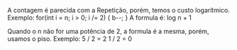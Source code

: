 A contagem é parecida com a Repetição, porém, temos o custo logarítmico.
Exemplo:
for(int i = n; i > 0; i /= 2)
{
	b--;
}
A formula é: log n + 1


Quando o n não for uma potência de 2, a formula é a mesma, porém, usamos o piso.
Exemplo:
5 / 2 = 2
1 / 2 = 0
